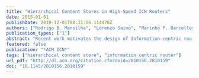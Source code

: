 ```yaml
---
title: "Hierarchical Content Stores in High-Speed ICN Routers"
date: 2015-01-01
publishDate: 2019-12-01T08:31:06.114470Z
authors: ["Rodrigo B. Mansilha", "Lorenzo Saino", "Marinho P. Barcellos", "Massimo Gallo", "Emilio Leonardi", "Diego Perino", "Dario Rossi"]
publication_types: ["1"]
abstract: "Recent work motivates the design of Information-centric rou- ters that make use of hierarchies of memory to jointly scale in the size and speed of content stores. The present paper ad- vances this understanding by (i) instantiating a general pur- pose two-layer packet-level caching system, (ii) investigat- ing the solution design space via emulation, and (iii) intro- ducing a proof-of-concept prototype. The emulation-based study reveals insights about the broad design space, the ex- pected impact of workload, and gains due to multi-threaded execution. The full-blown system prototype experimentally confirms that, by exploiting both DRAM and SSD memory technologies, ICN routers can sustain cache operations in excess of 10Gbps running on off-the-shelf hardware. Categories"
featured: false
publication: "*ACM ICN*"
tags: ["hierarchical content store", "information centric router"]
url_pdf: "http://dl.acm.org/citation.cfm?doid=2810156.2810159"
doi: "10.1145/2810156.2810159"
---
```


